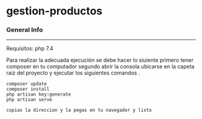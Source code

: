 # gestion-productos

### General Info
***
Requisitos: php 7.4

Para realizar la adecuada ejecución se debe hacer lo siuiente
primero tener composer en tu computador
segundo abrir la consola ubicarse en la capeta raiz del proyecto y ejecutar los siguientes comandos . 

```
composer update
composer install
php artisan key:generate
php artisan serve

copias la direccion y la pegas en tu navegador y listo

```

